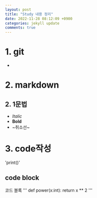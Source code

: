 ```yaml
---
layout: post
title: "Study 내용 정리"
date: 2022-11-28 08:12:09 +0900
categories: jekyll update
comments: true
---
```


# __1. git__
-
# __2. markdown__
## 2. 1문법
- *Italic*
- __Bold__
- ~취소선~

# __3. code작성__
'print()'

## code block
코드 블록
'''
def power(x:int):
    return x ** 2
'''